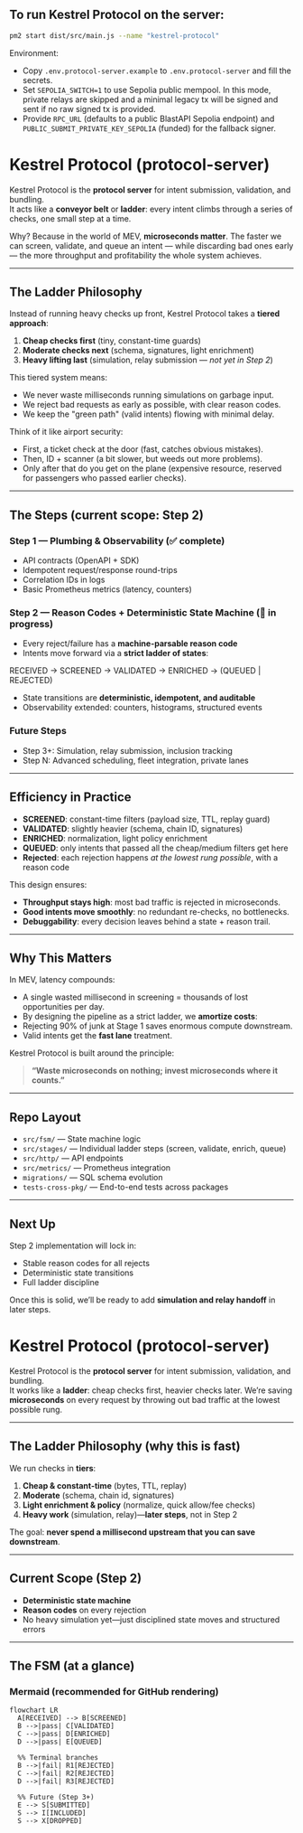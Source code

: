 ## To run Kestrel Protocol on the server:

```bash
pm2 start dist/src/main.js --name "kestrel-protocol"
```

Environment:
- Copy `.env.protocol-server.example` to `.env.protocol-server` and fill the secrets.
- Set `SEPOLIA_SWITCH=1` to use Sepolia public mempool. In this mode, private relays are skipped and a minimal legacy tx will be signed and sent if no raw signed tx is provided.
- Provide `RPC_URL` (defaults to a public BlastAPI Sepolia endpoint) and `PUBLIC_SUBMIT_PRIVATE_KEY_SEPOLIA` (funded) for the fallback signer.

# Kestrel Protocol (protocol-server)

Kestrel Protocol is the **protocol server** for intent submission, validation, and bundling.  
It acts like a **conveyor belt** or **ladder**: every intent climbs through a series of checks, one small step at a time.  

Why? Because in the world of MEV, **microseconds matter**. The faster we can screen, validate, and queue an intent — while discarding bad ones early — the more throughput and profitability the whole system achieves.

---

## The Ladder Philosophy

Instead of running heavy checks up front, Kestrel Protocol takes a **tiered approach**:

1. **Cheap checks first** (tiny, constant-time guards)
2. **Moderate checks next** (schema, signatures, light enrichment)
3. **Heavy lifting last** (simulation, relay submission — *not yet in Step 2*)

This tiered system means:
- We never waste milliseconds running simulations on garbage input.
- We reject bad requests as early as possible, with clear reason codes.
- We keep the "green path" (valid intents) flowing with minimal delay.

Think of it like airport security:
- First, a ticket check at the door (fast, catches obvious mistakes).
- Then, ID + scanner (a bit slower, but weeds out more problems).
- Only after that do you get on the plane (expensive resource, reserved for passengers who passed earlier checks).

---

## The Steps (current scope: Step 2)

### Step 1 — Plumbing & Observability (✅ complete)
- API contracts (OpenAPI + SDK)
- Idempotent request/response round-trips
- Correlation IDs in logs
- Basic Prometheus metrics (latency, counters)

### Step 2 — Reason Codes + Deterministic State Machine (🚧 in progress)
- Every reject/failure has a **machine-parsable reason code**
- Intents move forward via a **strict ladder of states**:

RECEIVED → SCREENED → VALIDATED → ENRICHED → (QUEUED | REJECTED)

- State transitions are **deterministic, idempotent, and auditable**
- Observability extended: counters, histograms, structured events

### Future Steps
- Step 3+: Simulation, relay submission, inclusion tracking
- Step N: Advanced scheduling, fleet integration, private lanes

---

## Efficiency in Practice

- **SCREENED**: constant-time filters (payload size, TTL, replay guard)
- **VALIDATED**: slightly heavier (schema, chain ID, signatures)
- **ENRICHED**: normalization, light policy enrichment
- **QUEUED**: only intents that passed all the cheap/medium filters get here
- **Rejected**: each rejection happens *at the lowest rung possible*, with a reason code

This design ensures:
- **Throughput stays high**: most bad traffic is rejected in microseconds.
- **Good intents move smoothly**: no redundant re-checks, no bottlenecks.
- **Debuggability**: every decision leaves behind a state + reason trail.

---

## Why This Matters

In MEV, latency compounds:
- A single wasted millisecond in screening = thousands of lost opportunities per day.
- By designing the pipeline as a strict ladder, we **amortize costs**:
- Rejecting 90% of junk at Stage 1 saves enormous compute downstream.
- Valid intents get the **fast lane** treatment.

Kestrel Protocol is built around the principle:
> **“Waste microseconds on nothing; invest microseconds where it counts.”**

---

## Repo Layout

- `src/fsm/` — State machine logic
- `src/stages/` — Individual ladder steps (screen, validate, enrich, queue)
- `src/http/` — API endpoints
- `src/metrics/` — Prometheus integration
- `migrations/` — SQL schema evolution
- `tests-cross-pkg/` — End-to-end tests across packages

---

## Next Up

Step 2 implementation will lock in:
- Stable reason codes for all rejects
- Deterministic state transitions
- Full ladder discipline

Once this is solid, we’ll be ready to add **simulation and relay handoff** in later steps.

# Kestrel Protocol (protocol-server)

Kestrel Protocol is the **protocol server** for intent submission, validation, and bundling.  
It works like a **ladder**: cheap checks first, heavier checks later. We’re saving **microseconds** on every request by throwing out bad traffic at the lowest possible rung.

---

## The Ladder Philosophy (why this is fast)

We run checks in **tiers**:

1) **Cheap & constant-time** (bytes, TTL, replay)  
2) **Moderate** (schema, chain id, signatures)  
3) **Light enrichment & policy** (normalize, quick allow/fee checks)  
4) **Heavy work** (simulation, relay)—**later steps**, not in Step 2

The goal: **never spend a millisecond upstream that you can save downstream**.

---

## Current Scope (Step 2)

- **Deterministic state machine**
- **Reason codes** on every rejection
- No heavy simulation yet—just disciplined state moves and structured errors

---

## The FSM (at a glance)

### Mermaid (recommended for GitHub rendering)

```mermaid
flowchart LR
  A[RECEIVED] --> B[SCREENED]
  B -->|pass| C[VALIDATED]
  C -->|pass| D[ENRICHED]
  D -->|pass| E[QUEUED]

  %% Terminal branches
  B -->|fail| R1[REJECTED]
  C -->|fail| R2[REJECTED]
  D -->|fail| R3[REJECTED]

  %% Future (Step 3+)
  E --> S[SUBMITTED]
  S --> I[INCLUDED]
  S --> X[DROPPED]
